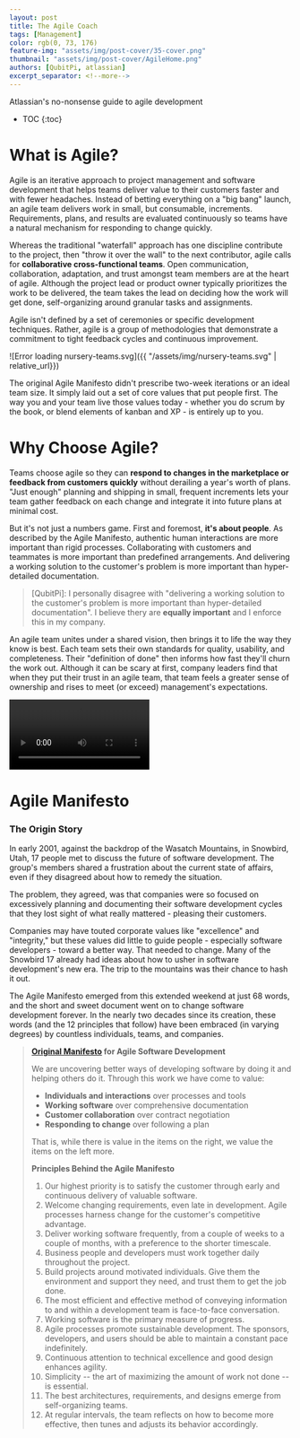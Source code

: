 ```yaml
---
layout: post
title: The Agile Coach
tags: [Management]
color: rgb(0, 73, 176)
feature-img: "assets/img/post-cover/35-cover.png"
thumbnail: "assets/img/post-cover/AgileHome.png"
authors: [QubitPi, atlassian]
excerpt_separator: <!--more-->
---
```


Atlassian's no-nonsense guide to agile development

<!--more-->

* TOC
{:toc}


What is Agile?
==============

Agile is an iterative approach to project management and software development that helps teams deliver value to their 
customers faster and with fewer headaches. Instead of betting everything on a "big bang" launch, an agile team delivers
work in small, but consumable, increments. Requirements, plans, and results are evaluated continuously so teams have a 
natural mechanism for responding to change quickly. 

Whereas the traditional "waterfall" approach has one discipline contribute to the project, then "throw it over the wall"
to the next contributor, agile calls for **collaborative cross-functional teams**. Open communication, collaboration, 
adaptation, and trust amongst team members are at the heart of agile. Although the project lead or product owner
typically prioritizes the work to be delivered, the team takes the lead on deciding how the work will get done, 
self-organizing around granular tasks and assignments.

Agile isn't defined by a set of ceremonies or specific development techniques. Rather, agile is a group of methodologies 
that demonstrate a commitment to tight feedback cycles and continuous improvement.

![Error loading nursery-teams.svg]({{ "/assets/img/nursery-teams.svg" | relative_url}})

The original Agile Manifesto didn't prescribe two-week iterations or an ideal team size. It simply laid out a set of
core values that put people first. The way you and your team live those values today - whether you do scrum by the book,
or blend elements of kanban and XP - is entirely up to you.


Why Choose Agile?
=================

Teams choose agile so they can **respond to changes in the marketplace or feedback from customers quickly** without 
derailing a year's worth of plans. "Just enough" planning and shipping in small, frequent increments lets your team
gather feedback on each change and integrate it into future plans at minimal cost.

But it's not just a numbers game. First and foremost, **it's about people**. As described by the Agile Manifesto,
authentic human interactions are more important than rigid processes. Collaborating with customers and teammates is more 
important than predefined arrangements. And delivering a working solution to the customer's problem is more important
than hyper-detailed documentation.

> \[QubitPi\]: I personally disagree with "delivering a working solution to the customer's problem is more important
> than hyper-detailed documentation". I believe thery are **equally important** and I enforce this in my company.

An agile team unites under a shared vision, then brings it to life the way they know is best. Each team sets their own 
standards for quality, usability, and completeness. Their "definition of done" then informs how fast they'll churn the
work out. Although it can be scary at first, company leaders find that when they put their trust in an agile team, that
team feels a greater sense of ownership and rises to meet (or exceed) management's expectations.


<video controls width="250">
    <source src="https://youtu.be/b02ZkndLk1Y"
            type="video/mp4">
</video>

Agile Manifesto
===============

### The Origin Story

In early 2001, against the backdrop of the Wasatch Mountains, in Snowbird, Utah, 17 people met to discuss the future of
software development. The group's members shared a frustration about the current state of affairs, even if they
disagreed about how to remedy the situation.

The problem, they agreed, was that companies were so focused on excessively planning and documenting their software
development cycles that they lost sight of what really mattered - pleasing their customers.

Companies may have touted corporate values like "excellence" and "integrity," but these values did little to guide
people - especially software developers - toward a better way. That needed to change. Many of the Snowbird 17 already
had ideas about how to usher in software development's new era. The trip to the mountains was their chance to hash it
out.

The Agile Manifesto emerged from this extended weekend at just 68 words, and the short and sweet document went on to
change software development forever. In the nearly two decades since its creation, these words (and the 12 principles
that follow) have been embraced (in varying degrees) by countless individuals, teams, and companies.

> **[Original Manifesto](https://agilemanifesto.org/) for Agile Software Development**
>
> We are uncovering better ways of developing software by doing it and helping others do it. Through this work we have
> come to value:
>
> * **Individuals and interactions** over processes and tools
> * **Working software** over comprehensive documentation
> * **Customer collaboration** over contract negotiation
> * **Responding to change** over following a plan
>
> That is, while there is value in the items on the right, we value the items on the left more.
>
> **Principles Behind the Agile Manifesto**
>
> 1. Our highest priority is to satisfy the customer through early and continuous delivery of valuable software.
> 2. Welcome changing requirements, even late in development. Agile processes harness change for the customer's
>    competitive advantage.
> 3. Deliver working software frequently, from a couple of weeks to a couple of months, with a preference to the shorter
     timescale.
> 4. Business people and developers must work together daily throughout the project.
> 5. Build projects around motivated individuals. Give them the environment and support they need, and trust them to get
>    the job done.
> 6. The most efficient and effective method of conveying information to and within a development team is face-to-face
>    conversation.
> 7. Working software is the primary measure of progress.
> 8. Agile processes promote sustainable development. The sponsors, developers, and users should be able to maintain a
>    constant pace indefinitely.
> 9. Continuous attention to technical excellence and good design enhances agility.
> 10. Simplicity -- the art of maximizing the amount of work not done -- is essential.
> 11. The best architectures, requirements, and designs emerge from self-organizing teams.
> 12. At regular intervals, the team reflects on how to become more effective, then tunes and adjusts its behavior
>     accordingly.
